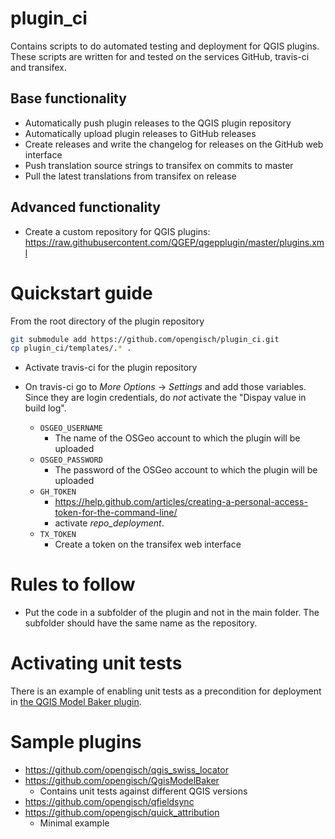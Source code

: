 # plugin_ci

Contains scripts to do automated testing and deployment for QGIS plugins.
These scripts are written for and tested on the services GitHub, travis-ci and transifex.

## Base functionality

 - Automatically push plugin releases to the QGIS plugin repository
 - Automatically upload plugin releases to GitHub releases
 - Create releases and write the changelog for releases on the GitHub web interface
 - Push translation source strings to transifex on commits to master
 - Pull the latest translations from transifex on release

## Advanced functionality

 - Create a custom repository for QGIS plugins:
   https://raw.githubusercontent.com/QGEP/qgepplugin/master/plugins.xml

# Quickstart guide

From the root directory of the plugin repository

```sh
git submodule add https://github.com/opengisch/plugin_ci.git
cp plugin_ci/templates/.* .
```

 - Activate travis-ci for the plugin repository
 - On travis-ci go to *More Options* -> *Settings* and add those variables. Since they are login credentials, do *not* activate the "Dispay value in build log".
 
   - `OSGEO_USERNAME`
     - The name of the OSGeo account to which the plugin will be uploaded
   - `OSGEO_PASSWORD`
     - The password of the OSGeo account to which the plugin will be uploaded
   - `GH_TOKEN`
     - https://help.github.com/articles/creating-a-personal-access-token-for-the-command-line/
     - activate *repo_deployment*.
   - `TX_TOKEN`
     - Create a token on the transifex web interface
 
# Rules to follow

- Put the code in a subfolder of the plugin and not in the main folder. The subfolder should have the same name as the repository.

# Activating unit tests

There is an example of enabling unit tests as a precondition for deployment in [the QGIS Model Baker plugin](https://github.com/opengisch/QgisModelBaker/blob/master/.travis.yml).

# Sample plugins
  - https://github.com/opengisch/qgis_swiss_locator
  - https://github.com/opengisch/QgisModelBaker
    - Contains unit tests against different QGIS versions
  - https://github.com/opengisch/qfieldsync
  - https://github.com/opengisch/quick_attribution
    - Minimal example
  
